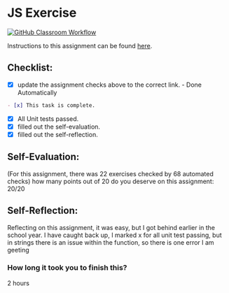 JS Exercise
===================================
[![GitHub Classroom Workflow](https://s///github.com/it3049c-fall22-henderson/js-exercises-dhoard2022/actions/workflows/classroom.yml/badge.svg)](https://s///github.com/it3049c-fall22-henderson/js-exercises-dhoard2022/actions/workflows/classroom.yml)

Instructions to this assignment can be found [here](https://it3049c.github.io/Material/Assignments/2.JavaScript_Exercises/).

## Checklist:
- [x] update the assignment checks above to the correct link. - Done Automatically
```md
- [x] This task is complete.
```
- [x] All Unit tests passed.
- [x] filled out the self-evaluation.
- [x] filled out the self-reflection.

## Self-Evaluation: 
(For this assignment, there was 22 exercises checked by 68 automated checks)
how many points out of 20 do you deserve on this assignment: 20/20

## Self-Reflection:
<!-- What did you learn that you found interesting -->
Reflecting on this assignment, it was easy, but I got behind earlier in the school year. I have caught back up, I marked x for all unit test passing, but in strings there is an issue within the function, so there is one error I am geeting

### How long it took you to finish this?
2 hours
